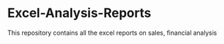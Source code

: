 # Excel-Analysis-Reports
This repository contains all the excel reports on sales, financial analysis
